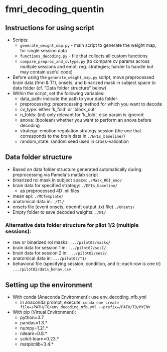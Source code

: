 # fmri_decoding_quentin
## Instructions for using script
- Scripts:
  - `generate_weight_map.py` - main script to generate the weight map, for single session data
  - `functions_decoding.py` - file that collects all custom functions
  - `compare_preproc_and_cvtype.py` (to compare cv params across multiple sessions and emot. reg. strategies; harder to handle but may contain useful code)
- Before using the `generate_weight_map.py` script, move preprocessed brain data (fmri & T1), onsets, and binarized mask in subject space to data folder (cf. "Data folder structure" below)
- Within the script, set the following variables:
  - data_path: indicate the path to your data folder
  - preprocessing: preprocessing method for which you want to decode
  - cv_type: either 'k_fold' or 'block_out'
  - n_folds: (int) only relevant for 'k_fold', else param is ignored
  - anova: (boolean) whether you want to perform an anova before decoding
  - strategy: emotion regulation strategy session (the one that corresponds to the brain data in `./EPIs_baseline/`)
  - random_state: random seed used in cross-validation

## Data folder structure
- Based on data folder structure generated automatically during preprocessing via Pamela's matlab script
- binarized roi mask in subject space:
``` ./Mask_ROI_emo/ ```
- brain data for specified strategy:
``` ./EPIs_baseline/ ```
  - as preprocessed 4D .nii files
- mean epi:
``` ./MCTemplate/ ```
- anatomical data in:
``` ./T1/ ```
- onsets file (event onsets, opennft output .txt file)
``` ./Onsets/ ```
- Empty folder to save decoded weights:
``` ./W1/ ```
### Alternative data folder structure for pilot 1/2 (multiple sessions):
- raw or binarized roi masks:
``` .../pilot02/masks/ ```
- brain data for session 1 in:
``` .../pilot02/ses1/ ```
- brain data for session 2 in:
``` .../pilot02/ses2/ ```
- anatomical data in:
``` .../pilot02/T1/ ```
- behavioral file (specifying session, condition, and tr; each row is one tr)
``` .../pilot02/data_behav.csv ```


## Setting up the environment
- With conda (Anaconda Environment): use env_decoding_nfb.yml
  - in anaconda prompt, execute: `conda env create --file=/PATH/TO/env_decoding_nfb.yml --prefix=/PATH/TO/MYENV`
- With pip (Virtual Environment):
  - python=3.7
  - pandas=1.3.*
  - numpy=1.21.*
  - nilearn=0.8.*
  - scikit-learn=0.23.*
  - matplotlib=3.4.*
